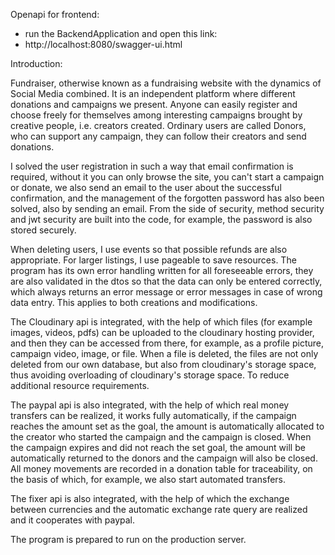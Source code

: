 Openapi for frontend:
- run the BackendApplication and open this link:
- http://localhost:8080/swagger-ui.html


Introduction:

Fundraiser, otherwise known as a fundraising website with the dynamics of Social Media combined. 
It is an independent platform where different donations and campaigns we present. 
Anyone can easily register and choose freely for themselves among interesting campaigns brought by creative people, i.e. creators created. 
Ordinary users are called Donors, who can support any campaign, they can follow their creators and send donations.

I solved the user registration in such a way that email confirmation is required, without it you can only browse the site, 
you can't start a campaign or donate, we also send an email to the user about the successful confirmation, 
and the management of the forgotten password has also been solved, also by sending an email.
From the side of security, method security and jwt security are built into the code, for example, the password is also stored securely.

When deleting users, I use events so that possible refunds are also appropriate.
For larger listings, I use pageable to save resources.
The program has its own error handling written for all foreseeable errors, they are also validated in the dtos so that the data can only be entered correctly, 
which always returns an error message or error messages in case of wrong data entry. This applies to both creations and modifications.

The Cloudinary api is integrated, with the help of which files (for example images, videos, pdfs) can be uploaded to the cloudinary hosting provider, 
and then they can be accessed from there, for example, as a profile picture, campaign video, image, or file. When a file is deleted, 
the files are not only deleted from our own database, but also from cloudinary's storage space, thus avoiding overloading of cloudinary's storage space. 
To reduce additional resource requirements. 

The paypal api is also integrated, with the help of which real money transfers can be realized, it works fully automatically, 
if the campaign reaches the amount set as the goal, the amount is automatically allocated to the creator who started the campaign and the campaign is closed. 
When the campaign expires and did not reach the set goal, the amount will be automatically returned to the donors and the campaign will also be closed. 
All money movements are recorded in a donation table for traceability, on the basis of which, for example, we also start automated transfers.

The fixer api is also integrated, with the help of which the exchange between currencies and the automatic exchange rate query are realized and it cooperates with paypal.

The program is prepared to run on the production server.